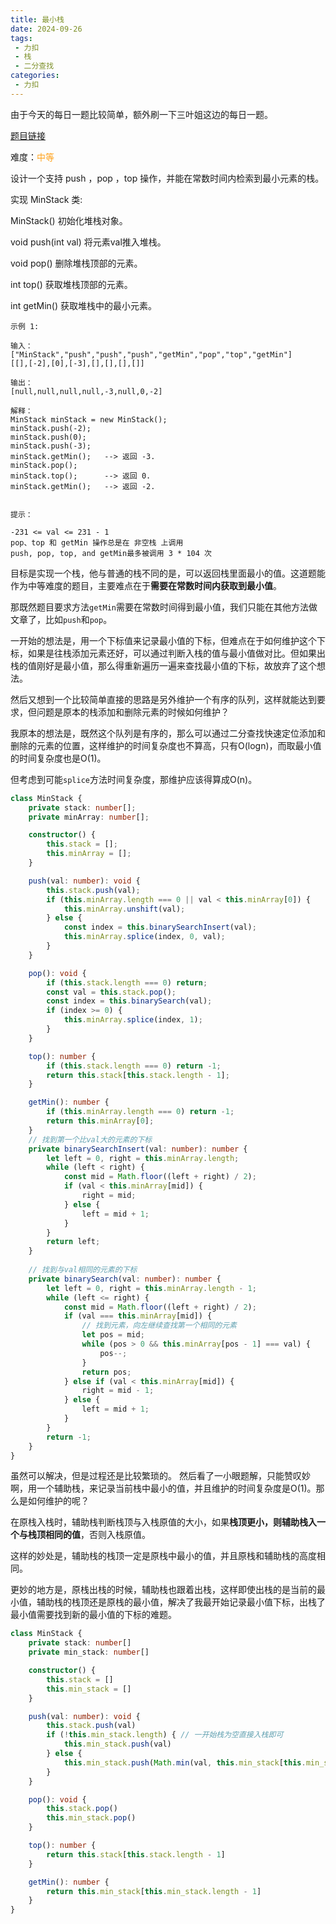 ```yaml
---
title: 最小栈
date: 2024-09-26
tags:
 - 力扣
 - 栈
 - 二分查找
categories: 
 - 力扣
---
```

由于今天的每日一题比较简单，额外刷一下三叶姐这边的每日一题。

[题目链接](https://leetcode.cn/problems/min-stack/description/)

难度：<font color="#FFA119">中等</font>

设计一个支持 push ，pop ，top 操作，并能在常数时间内检索到最小元素的栈。

实现 MinStack 类:

MinStack() 初始化堆栈对象。

void push(int val) 将元素val推入堆栈。

void pop() 删除堆栈顶部的元素。

int top() 获取堆栈顶部的元素。

int getMin() 获取堆栈中的最小元素。

```
示例 1:

输入：
["MinStack","push","push","push","getMin","pop","top","getMin"]
[[],[-2],[0],[-3],[],[],[],[]]

输出：
[null,null,null,null,-3,null,0,-2]

解释：
MinStack minStack = new MinStack();
minStack.push(-2);
minStack.push(0);
minStack.push(-3);
minStack.getMin();   --> 返回 -3.
minStack.pop();
minStack.top();      --> 返回 0.
minStack.getMin();   --> 返回 -2.
 

提示：

-231 <= val <= 231 - 1
pop、top 和 getMin 操作总是在 非空栈 上调用
push, pop, top, and getMin最多被调用 3 * 104 次
```
目标是实现一个栈，他与普通的栈不同的是，可以返回栈里面最小的值。这道题能作为中等难度的题目，主要难点在于**需要在常数时间内获取到最小值**。

那既然题目要求方法`getMin`需要在常数时间得到最小值，我们只能在其他方法做文章了，比如`push`和`pop`。

一开始的想法是，用一个下标值来记录最小值的下标，但难点在于如何维护这个下标，如果是往栈添加元素还好，可以通过判断入栈的值与最小值做对比。但如果出栈的值刚好是最小值，那么得重新遍历一遍来查找最小值的下标，故放弃了这个想法。

然后又想到一个比较简单直接的思路是另外维护一个有序的队列，这样就能达到要求，但问题是原本的栈添加和删除元素的时候如何维护？

我原本的想法是，既然这个队列是有序的，那么可以通过二分查找快速定位添加和删除的元素的位置，这样维护的时间复杂度也不算高，只有O(logn)，而取最小值的时间复杂度也是O(1)。

但考虑到可能`splice`方法时间复杂度，那维护应该得算成O(n)。
```ts
class MinStack {
    private stack: number[];
    private minArray: number[];

    constructor() {
        this.stack = [];
        this.minArray = [];
    }

    push(val: number): void {
        this.stack.push(val);
        if (this.minArray.length === 0 || val < this.minArray[0]) {
            this.minArray.unshift(val);
        } else {
            const index = this.binarySearchInsert(val);
            this.minArray.splice(index, 0, val);
        }
    }

    pop(): void {
        if (this.stack.length === 0) return;
        const val = this.stack.pop();
        const index = this.binarySearch(val);
        if (index >= 0) {
            this.minArray.splice(index, 1);
        }
    }

    top(): number {
        if (this.stack.length === 0) return -1;
        return this.stack[this.stack.length - 1];
    }

    getMin(): number {
        if (this.minArray.length === 0) return -1;
        return this.minArray[0];
    }
    // 找到第一个比val大的元素的下标
    private binarySearchInsert(val: number): number {
        let left = 0, right = this.minArray.length;
        while (left < right) {
            const mid = Math.floor((left + right) / 2);
            if (val < this.minArray[mid]) {
                right = mid;
            } else {
                left = mid + 1;
            }
        }
        return left;
    }
    
    // 找到与val相同的元素的下标
    private binarySearch(val: number): number {
        let left = 0, right = this.minArray.length - 1;
        while (left <= right) {
            const mid = Math.floor((left + right) / 2);
            if (val === this.minArray[mid]) {
                // 找到元素，向左继续查找第一个相同的元素
                let pos = mid;
                while (pos > 0 && this.minArray[pos - 1] === val) {
                    pos--;
                }
                return pos;
            } else if (val < this.minArray[mid]) {
                right = mid - 1;
            } else {
                left = mid + 1;
            }
        }
        return -1;
    }
}
```
虽然可以解决，但是过程还是比较繁琐的。 然后看了一小眼题解，只能赞叹妙啊，用一个辅助栈，来记录当前栈中最小的值，并且维护的时间复杂度是O(1)。那么是如何维护的呢？

在原栈入栈时，辅助栈判断栈顶与入栈原值的大小，如果**栈顶更小，则辅助栈入一个与栈顶相同的值**，否则入栈原值。

这样的妙处是，辅助栈的栈顶一定是原栈中最小的值，并且原栈和辅助栈的高度相同。

更妙的地方是，原栈出栈的时候，辅助栈也跟着出栈，这样即使出栈的是当前的最小值，辅助栈的栈顶还是原栈的最小值，解决了我最开始记录最小值下标，出栈了最小值需要找到新的最小值的下标的难题。
```ts
class MinStack {
    private stack: number[]
    private min_stack: number[]

    constructor() {
        this.stack = []
        this.min_stack = []
    }

    push(val: number): void {
        this.stack.push(val)
        if (!this.min_stack.length) { // 一开始栈为空直接入栈即可
            this.min_stack.push(val)
        } else {
            this.min_stack.push(Math.min(val, this.min_stack[this.min_stack.length - 1]))
        }
    }

    pop(): void {
        this.stack.pop()
        this.min_stack.pop()
    }

    top(): number {
        return this.stack[this.stack.length - 1]
    }

    getMin(): number {
        return this.min_stack[this.min_stack.length - 1]
    }
}
```